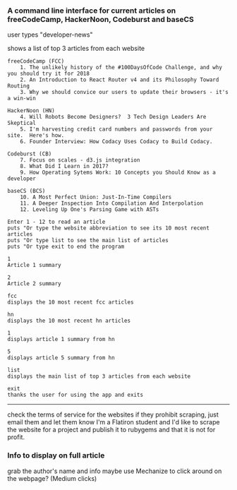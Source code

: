 ### A command line interface for current articles on freeCodeCamp, HackerNoon, Codeburst and baseCS

 user types "developer-news"

shows a list of top 3 articles from each website

	freeCodeCamp (FCC)
		1. The unlikely history of the #100DaysOfCode Challenge, and why you should try it for 2018
		2. An Introduction to React Router v4 and its Philosophy Toward Routing
		3. Why we should convice our users to update their browsers - it's a win-win

	HackerNoon (HN)
		4. Will Robots Become Designers?  3 Tech Design Leaders Are Skeptical
		5. I'm harvesting credit card numbers and passwords from your site.  Here's how.
		6. Founder Interview: How Codacy Uses Codacy to Build Codacy.

	Codeburst (CB)
		7. Focus on scales - d3.js integration
		8. What Did I Learn in 2017?
		9. How Operating Sytems Work: 10 Concepts you Should Know as a developer

	baseCS (BCS)
		10. A Most Perfect Union: Just-In-Time Compilers
		11. A Deeper Inspection Into Compilation And Interpolation
		12. Leveling Up One's Parsing Game with ASTs

	Enter 1 - 12 to read an article
	puts "Or type the website abbreviation to see its 10 most recent articles
	puts "Or type list to see the main list of articles
	puts "Or type exit to end the program

	1
	Article 1 summary

	2
	Article 2 summary

	fcc
	displays the 10 most recent fcc articles

	hn
	displays the 10 most recent hn articles

	1
	displays article 1 summary from hn

	5
	displays article 5 summary from hn

	list
	displays the main list of top 3 articles from each website

	exit
	thanks the user for using the app and exits
___



check the terms of service for the websites
if they prohibit scraping, just email them and let them know I'm a Flatiron student and I'd like to scrape the website for a project and publish it to rubygems and that it is not for profit.

### Info to display on full article
grab the author's name and info
maybe use Mechanize to click around on the webpage? (Medium clicks)